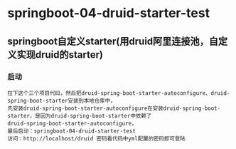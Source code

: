 # springboot-04-druid-starter-test
## springboot自定义starter(用druid阿里连接池，自定义实现druid的starter)
### 启动
    拉下这个三个项目代码，然后把druid-spring-boot-starter-autoconfigure、druid-spring-boot-starter安装到本地仓库中，
    先安装druid-spring-boot-starter-autoconfigure在安装druid-spring-boot-starter，是因为druid-spring-boot-starter中依赖了
    druid-spring-boot-starter-autoconfigure，
    最后启动：springboot-04-druid-starter-test
    访问：http://localhost/druid 密码看代码中yml配置的密码即可登陆
